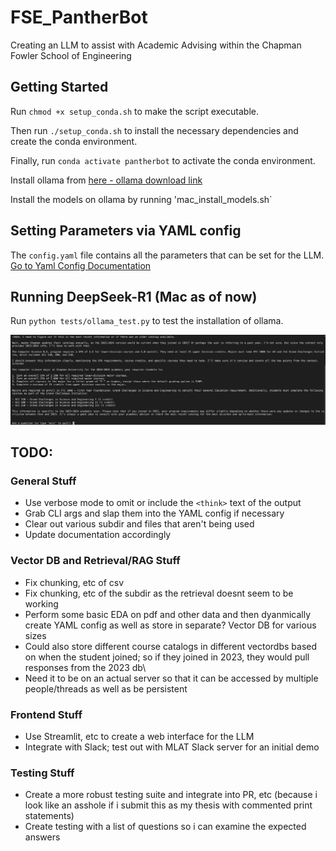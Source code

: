 # FSE_PantherBot
Creating an LLM to assist with Academic Advising within the Chapman Fowler School of Engineering

## Getting Started
Run `chmod +x setup_conda.sh` to make the script executable.

Then run `./setup_conda.sh` to install the necessary dependencies and create the conda environment.

Finally, run `conda activate pantherbot` to activate the conda environment.

Install ollama from [here - ollama download link](https://ollama.com/download)

Install the models on ollama by running 'mac_install_models.sh`

## Setting Parameters via YAML config

The `config.yaml` file contains all the parameters that can be set for the LLM.
[Go to Yaml Config Documentation](configs/README.md)

## Running DeepSeek-R1 (Mac as of now)

Run `python tests/ollama_test.py` to test the installation of ollama.

![Example Use](/assets/deepseek-example.png)

## TODO:

### General Stuff
- Use verbose mode to omit or include the `<think>` text of the output
- Grab CLI args and slap them into the YAML config if necessary
- Clear out various subdir and files that aren't being used
- Update documentation accordingly

### Vector DB and Retrieval/RAG Stuff
- Fix chunking, etc of csv
- Fix chunking, etc of the subdir as the retrieval doesnt seem to be working
- Perform some basic EDA on pdf and other data and then dyanmically create YAML config as well as store in separate? Vector DB for various sizes
- Could also store different course catalogs in different vectordbs based on when the student joined; so if they joined in 2023, they would pull responses from the 2023 db\
- Need it to be on an actual server so that it can be accessed by multiple people/threads as well as be persistent 

### Frontend Stuff
- Use Streamlit, etc to create a web interface for the LLM
- Integrate with Slack; test out with MLAT Slack server for an initial demo

### Testing Stuff
- Create a more robust testing suite and integrate into PR, etc (because i look like an asshole if i submit this as my thesis with commented print statements)
- Create testing with a list of questions so i can examine the expected answers
